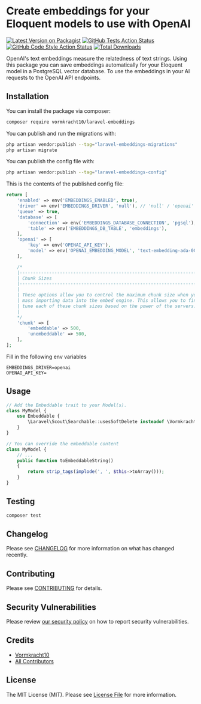 # Create embeddings for your Eloquent models to use with OpenAI

[![Latest Version on Packagist](https://img.shields.io/packagist/v/vormkracht10/laravel-embeddings.svg?style=flat-square)](https://packagist.org/packages/vormkracht10/laravel-embeddings)
[![GitHub Tests Action Status](https://img.shields.io/github/actions/workflow/status/vormkracht10/laravel-embeddings/run-tests.yml?branch=main&label=tests&style=flat-square)](https://github.com/vormkracht10/laravel-embeddings/actions?query=workflow%3Arun-tests+branch%3Amain)
[![GitHub Code Style Action Status](https://img.shields.io/github/actions/workflow/status/vormkracht10/laravel-embeddings/fix-php-code-style-issues.yml?branch=main&label=code%20style&style=flat-square)](https://github.com/vormkracht10/laravel-embeddings/actions?query=workflow%3A"Fix+PHP+code+style+issues"+branch%3Amain)
[![Total Downloads](https://img.shields.io/packagist/dt/vormkracht10/laravel-embeddings.svg?style=flat-square)](https://packagist.org/packages/vormkracht10/laravel-embeddings)

OpenAI's text embeddings measure the relatedness of text strings. Using this package you can save embeddings automatically for your Eloquent model in a PostgreSQL vector database. To use the embeddings in your AI requests to the OpenAI API endpoints.

## Installation

You can install the package via composer:

```bash
composer require vormkracht10/laravel-embeddings
```

You can publish and run the migrations with:

```bash
php artisan vendor:publish --tag="laravel-embeddings-migrations"
php artisan migrate
```

You can publish the config file with:

```bash
php artisan vendor:publish --tag="laravel-embeddings-config"
```

This is the contents of the published config file:

```php
return [
    'enabled' => env('EMBEDDINGS_ENABLED', true),
    'driver' => env('EMBEDDINGS_DRIVER', 'null'), // 'null' / 'openai'
    'queue' => true,
    'database' => [
        'connection' => env('EMBEDDINGS_DATABASE_CONNECTION', 'pgsql'),
        'table' => env('EMBEDDINGS_DB_TABLE', 'embeddings'),
    ],
    'openai' => [
        'key' => env('OPENAI_API_KEY'),
        'model' => env('OPENAI_EMBEDDING_MODEL', 'text-embedding-ada-002')
    ],

    /*
    |--------------------------------------------------------------------------
    | Chunk Sizes
    |--------------------------------------------------------------------------
    |
    | These options allow you to control the maximum chunk size when you are
    | mass importing data into the embed engine. This allows you to fine
    | tune each of these chunk sizes based on the power of the servers.
    |
    */
    'chunk' => [
        'embeddable' => 500,
        'unembeddable' => 500,
    ],
];
```

Fill in the following env variables

```.env
EMBEDDINGS_DRIVER=openai
OPENAI_API_KEY=
```

## Usage

```php
// Add the Embeddable trait to your Model(s).
class MyModel {
    use Embeddable {
        \Laravel\Scout\Searchable::usesSoftDelete insteadof \Vormkracht10\Embedding\Embeddable;
    }
}

// You can override the embeddable content
class MyModel {
    // ...
    public function toEmbeddableString()
    {
        return strip_tags(implode(', ', $this->toArray()));
    }
}

```

## Testing

```bash
composer test
```

## Changelog

Please see [CHANGELOG](CHANGELOG.md) for more information on what has changed recently.

## Contributing

Please see [CONTRIBUTING](CONTRIBUTING.md) for details.

## Security Vulnerabilities

Please review [our security policy](../../security/policy) on how to report security vulnerabilities.

## Credits

-   [Vormkracht10](https://github.com/vormkracht10)
-   [All Contributors](../../contributors)

## License

The MIT License (MIT). Please see [License File](LICENSE.md) for more information.
